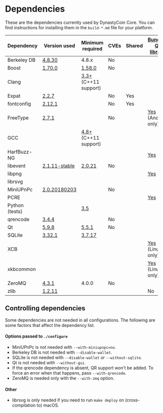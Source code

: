 Dependencies
============

These are the dependencies currently used by DynastyCoin Core. You can find instructions for installing them in the `build-*.md` file for your platform.

| Dependency | Version used | Minimum required | CVEs | Shared | [Bundled Qt library](https://doc.qt.io/qt-5/configure-options.html#third-party-libraries) |
| --- | --- | --- | --- | --- | --- |
| Berkeley DB | [4.8.30](https://www.oracle.com/technetwork/database/database-technologies/berkeleydb/downloads/index.html) | 4.8.x | No |  |  |
| Boost | [1.70.0](https://www.boost.org/users/download/) | [1.58.0](https://github.com/bitcoin/bitcoin/pull/19667) | No |  |  |
| Clang |  | [3.3+](https://releases.llvm.org/download.html) (C++11 support) |  |  |  |
| Expat | [2.2.7](https://libexpat.github.io/) |  | No | Yes |  |
| fontconfig | [2.12.1](https://www.freedesktop.org/software/fontconfig/release/) |  | No | Yes |  |
| FreeType | [2.7.1](https://download.savannah.gnu.org/releases/freetype) |  | No |  | [Yes](https://github.com/bitcoin/bitcoin/blob/master/depends/packages/qt.mk) (Android only) |
| GCC |  | [4.8+](https://gcc.gnu.org/) (C++11 support) |  |  |  |
| HarfBuzz-NG |  |  |  |  | [Yes](https://github.com/bitcoin/bitcoin/blob/master/depends/packages/qt.mk) |
| libevent | [2.1.11-stable](https://github.com/libevent/libevent/releases) | [2.0.21](https://github.com/bitcoin/bitcoin/pull/18676) | No |  |  |
| libpng |  |  |  |  | [Yes](https://github.com/bitcoin/bitcoin/blob/master/depends/packages/qt.mk) |
| librsvg | |  |  |  |  |
| MiniUPnPc | [2.0.20180203](https://miniupnp.tuxfamily.org/files) |  | No |  |  |
| PCRE |  |  |  |  | [Yes](https://github.com/bitcoin/bitcoin/blob/master/depends/packages/qt.mk) |
| Python (tests) |  | [3.5](https://www.python.org/downloads) |  |  |  |
| qrencode | [3.4.4](https://fukuchi.org/works/qrencode) |  | No |  |  |
| Qt | [5.9.8](https://download.qt.io/official_releases/qt/) | [5.5.1](https://github.com/bitcoin/bitcoin/issues/13478) | No |  |  |
| SQLite | [3.32.1](https://sqlite.org/download.html) | [3.7.17](https://github.com/bitcoin/bitcoin/pull/19077) |  |  |  |
| XCB |  |  |  |  | [Yes](https://github.com/bitcoin/bitcoin/blob/master/depends/packages/qt.mk) (Linux only) |
| xkbcommon |  |  |  |  | [Yes](https://github.com/bitcoin/bitcoin/blob/master/depends/packages/qt.mk) (Linux only) |
| ZeroMQ | [4.3.1](https://github.com/zeromq/libzmq/releases) | 4.0.0 | No |  |  |
| zlib | [1.2.11](https://zlib.net/) |  |  |  | No |

Controlling dependencies
------------------------
Some dependencies are not needed in all configurations. The following are some factors that affect the dependency list.

#### Options passed to `./configure`
* MiniUPnPc is not needed with  `--with-miniupnpc=no`.
* Berkeley DB is not needed with `--disable-wallet`.
* SQLite is not needed with `--disable-wallet` or `--without-sqlite`.
* Qt is not needed with `--without-gui`.
* If the qrencode dependency is absent, QR support won't be added. To force an error when that happens, pass `--with-qrencode`.
* ZeroMQ is needed only with the `--with-zmq` option.

#### Other
* librsvg is only needed if you need to run `make deploy` on (cross-compilation to) macOS.
